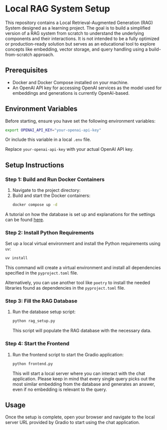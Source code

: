 # Local RAG System Setup

This repository contains a Local Retrieval-Augmented Generation (RAG) System designed as a learning project. The goal is to build a simplified version of a RAG system from scratch to understand the underlying components and their interactions. It is not intended to be a fully optimized or production-ready solution but serves as an educational tool to explore concepts like embedding, vector storage, and query handling using a build-from-scratch approach.

## Prerequisites

- Docker and Docker Compose installed on your machine.
- An OpenAI API key for accessing OpenAI services as the model used for embeddings and generations is currently OpenAI-based.

## Environment Variables

Before starting, ensure you have set the following environment variables:

```bash
export OPENAI_API_KEY="your-openai-api-key"
```

Or include this variable in a local `.env` file.

Replace `your-openai-api-key` with your actual OpenAI API key.

## Setup Instructions

### Step 1: Build and Run Docker Containers

1. Navigate to the project directory:
2. Build and start the Docker containers:
   ```bash
   docker compose up -d
   ```

A tutorial on how the database is set up and explanations for the settings can be found [here](https://sarahglasmacher.com/how-to-pgvector-docker-local-vector-database/).

### Step 2: Install Python Requirements

Set up a local virtual environment and install the Python requirements using `uv`:
   ```bash
   uv install
   ```

This command will create a virtual environment and install all dependencies specified in the `pyproject.toml` file.

Alternatively, you can use another tool like `poetry` to install the needed libraries found as dependencies in the `pyproject.toml` file.

### Step 3: Fill the RAG Database

1. Run the database setup script:
   ```bash
   python rag_setup.py
   ```
   This script will populate the RAG database with the necessary data.

### Step 4: Start the Frontend

1. Run the frontend script to start the Gradio application:
   ```bash
   python frontend.py
   ```

   This will start a local server where you can interact with the chat application. Please keep in mind that every single query picks out the most similar embedding from the database and generates an answer, even if no embedding is relevant to the query. 

## Usage

Once the setup is complete, open your browser and navigate to the local server URL provided by Gradio to start using the chat application.
